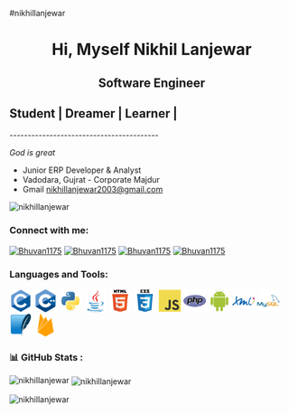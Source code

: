 #nikhillanjewar
<h1 align="center" color="red">Hi, Myself Nikhil Lanjewar</h1>
<h2 align="center">Software Engineer</h2>


<h2>Student | Dreamer | Learner |</h2>
-----------------------------------------


*God is great*

*    Junior ERP Developer & Analyst
*    Vadodara, Gujrat - Corporate Majdur
*    Gmail [nikhillanjewar2003@gmail.com](mailto:nikhillanjewar2003@gmail.com)
</p>

<p align="left"> <img src="https://komarev.com/ghpvc/?username=nikhillanjewar&label=Profile%20views&color=0e75b6&style=flat" alt="nikhillanjewar" /> </p>
<h3 align="left">Connect with me:</h3>
<p align="left">
<a href="http://www.linkedin.com/in/nikhil-lanjewar-3b4a75205/" target="blank"><img align="center" src="https://raw.githubusercontent.com/rahuldkjain/github-profile-readme-generator/master/src/images/icons/Social/linked-in-alt.svg" alt="Bhuvan1175" height="25" width="35" /></a>
<a href="https://x.com/H2rBlood" target="blank"><img align="center" src="https://raw.githubusercontent.com/rahuldkjain/github-profile-readme-generator/master/src/images/icons/Social/twitter.svg" alt="Bhuvan1175" height="30" width="40" /></a>
<a href="https://www.instagram.com/_nikhil_lanjewar_/profilecard/?igsh=cXlqYXNzM3llaHli" target="blank"><img align="center" src="https://raw.githubusercontent.com/rahuldkjain/github-profile-readme-generator/master/src/images/icons/Social/instagram.svg" alt="Bhuvan1175" height="30" width="40" /></a>
  <a href="https://www.hackerrank.com/profile/nikhill_etc20" target="blank"><img align="center" src="https://upload.wikimedia.org/wikipedia/commons/4/40/HackerRank_Icon-1000px.png" alt="Bhuvan1175" height="35" width="32" /></a>

</p>
<h3 align="left">Languages and Tools:</h3>
<p align="left">
  <img src="https://raw.githubusercontent.com/devicons/devicon/master/icons/c/c-original.svg" alt="c" width="40" height="40"/>
  <img src="https://raw.githubusercontent.com/devicons/devicon/master/icons/cplusplus/cplusplus-original.svg" alt="cplusplus" width="40" height="40"/>
  <img src="https://raw.githubusercontent.com/devicons/devicon/master/icons/python/python-original.svg" alt="python" width="40" height="40"/>
  <img src="https://raw.githubusercontent.com/devicons/devicon/master/icons/java/java-original.svg" alt="java" width="40" height="40"/>
  <img src="https://raw.githubusercontent.com/devicons/devicon/master/icons/html5/html5-original-wordmark.svg" alt="html5" width="40" height="40"/>
  <img src="https://raw.githubusercontent.com/devicons/devicon/master/icons/css3/css3-original-wordmark.svg" alt="css3" width="40" height="40"/>
  <img src="https://raw.githubusercontent.com/devicons/devicon/master/icons/javascript/javascript-original.svg" alt="javascript" width="40" height="40"/>
  <img src="https://raw.githubusercontent.com/devicons/devicon/master/icons/php/php-original.svg" alt="php" width="40" height="40"/>
  <img src="https://raw.githubusercontent.com/devicons/devicon/master/icons/android/android-original.svg" alt="android" width="40" height="40"/>
  <img src="https://raw.githubusercontent.com/devicons/devicon/master/icons/xml/xml-original.svg" alt="xml" width="40" height="40"/>
  <img src="https://raw.githubusercontent.com/devicons/devicon/master/icons/mysql/mysql-original-wordmark.svg" alt="mysql" width="40" height="40"/>
  <img src="https://raw.githubusercontent.com/devicons/devicon/master/icons/sqlite/sqlite-original.svg" alt="sqlite" width="40" height="40"/>
  <img src="https://raw.githubusercontent.com/devicons/devicon/master/icons/firebase/firebase-plain.svg" alt="firebase" width="40" height="40"/>
</p>
<h3 align="left">📊 GitHub Stats :</h3>
<p><img align="left" src="https://github-readme-stats.vercel.app/api/top-langs?username=nikhillanjewar&theme=dark&hide_border=false&show_icons=true&locale=en&layout=compact" alt="nikhillanjewar"/></p>
<p>&nbsp;<img align="center" src="https://github-readme-stats.vercel.app/api?username=nikhillanjewar&theme=dark&hide_border=false&show_icons=true&locale=en" alt="nikhillanjewar"/></p>
<p><img align="center" src="https://github-readme-streak-stats.herokuapp.com/?user=nikhillanjewar&theme=dark&hide_border=false" alt="nikhillanjewar"/></p>
   
                 
                     
